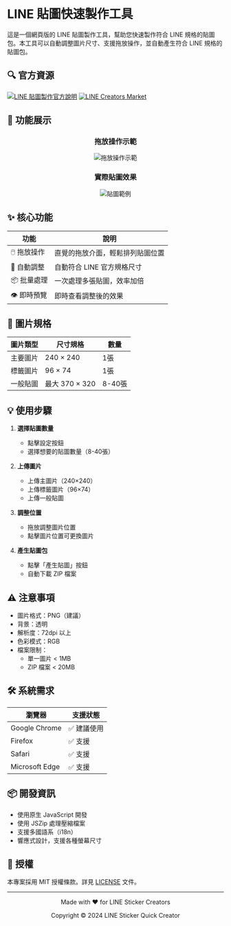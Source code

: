 # LINE 貼圖快速製作工具

這是一個網頁版的 LINE 貼圖製作工具，幫助您快速製作符合 LINE 規格的貼圖包。本工具可以自動調整圖片尺寸、支援拖放操作，並自動產生符合 LINE 規格的貼圖包。

## 🔍 官方資源
[![LINE 貼圖製作官方說明](assets/official_guide.png)](https://creator.line.me/zh-hant/guideline/sticker/)
[![LINE Creators Market](assets/creators_market.png)](https://creator.line.me/)

## 📱 功能展示

<div align="center">

### 拖放操作示範
![拖放操作示範](assets/01.gif)

### 實際貼圖效果
![貼圖範例](assets/01.png)

</div>

## ✨ 核心功能

| 功能 | 說明 |
|------|------|
| 🖱️ 拖放操作 | 直覺的拖放介面，輕鬆排列貼圖位置 |
| 📐 自動調整 | 自動符合 LINE 官方規格尺寸 |
| 📦 批量處理 | 一次處理多張貼圖，效率加倍 |
| 👁️ 即時預覽 | 即時查看調整後的效果 |

## 📏 圖片規格

| 圖片類型 | 尺寸規格 | 數量 |
|---------|----------|------|
| 主要圖片 | 240 × 240 | 1張 |
| 標籤圖片 | 96 × 74 | 1張 |
| 一般貼圖 | 最大 370 × 320 | 8-40張 |

## 💡 使用步驟

1. **選擇貼圖數量**
   - 點擊設定按鈕
   - 選擇想要的貼圖數量（8-40張）

2. **上傳圖片**
   - 上傳主圖片（240×240）
   - 上傳標籤圖片（96×74）
   - 上傳一般貼圖

3. **調整位置**
   - 拖放調整圖片位置
   - 點擊圖片位置可更換圖片

4. **產生貼圖包**
   - 點擊「產生貼圖」按鈕
   - 自動下載 ZIP 檔案

## ⚠️ 注意事項

- 圖片格式：PNG（建議）
- 背景：透明
- 解析度：72dpi 以上
- 色彩模式：RGB
- 檔案限制：
  - 單一圖片 < 1MB
  - ZIP 檔案 < 20MB

## 🛠️ 系統需求

| 瀏覽器 | 支援狀態 |
|--------|----------|
| Google Chrome | ✅ 建議使用 |
| Firefox | ✅ 支援 |
| Safari | ✅ 支援 |
| Microsoft Edge | ✅ 支援 |

## 📦 開發資訊

- 使用原生 JavaScript 開發
- 使用 JSZip 處理壓縮檔案
- 支援多國語系（i18n）
- 響應式設計，支援各種螢幕尺寸

## 📄 授權

本專案採用 MIT 授權條款。詳見 [LICENSE](LICENSE) 文件。

---

<div align="center">
<p>Made with ❤️ for LINE Sticker Creators</p>
<p>Copyright © 2024 LINE Sticker Quick Creator</p>
</div>

